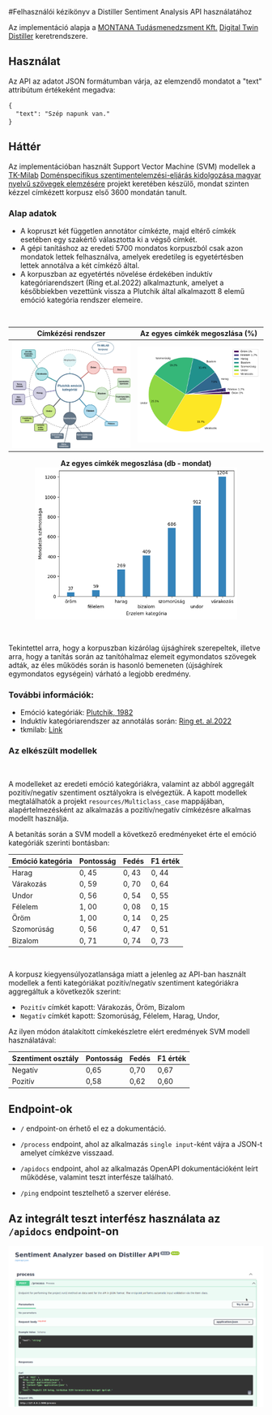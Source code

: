 #Felhasználói kézikönyv a Distiller Sentiment Analysis API használatához


Az implementáció alapja a [MONTANA Tudásmenedzsment Kft.](https://montana.hu/) [Digital Twin Distiller](https://github.com/montana-knowledge-management/digital-twin-distiller) keretrendszere.

## Használat

Az API az adatot JSON formátumban várja, az elemzendő mondatot a "text" attribútum értékeként megadva:

```
{
  "text": "Szép napunk van."
}
```

## Háttér

Az implementációban használt Support Vector Machine (SVM) modellek a [TK-Milab](https://milab.tk.hu/hu) [Doménspecifikus szentimentelemzési-eljárás kidolgozása magyar nyelvű szövegek elemzésére](https://milab.tk.hu/domenspecifikus-szentimentelemzesi-eljaras-kidolgozasa-magyar-nyelvu-szovegek-elemzesere) projekt keretében készülő, mondat szinten kézzel címkézett korpusz első 3600 mondatán tanult.

### Alap adatok

* A kopruszt két független annotátor címkézte, majd eltérő címkék esetében egy szakértő választotta ki a végső címkét.
* A gépi tanításhoz az eredeti 5700 mondatos korpuszból csak azon mondatok lettek felhasználva, amelyek eredetileg is egyetértésben lettek annotálva a két címkéző által.
* A korpuszban az egyetértés növelése érdekében induktív kategóriarendszert (Ring et.al.2022) alkalmaztunk, amelyet a későbbiekben vezettünk vissza a Plutchik által alkalmazott 
8 elemű emóció kategória rendszer elemeire.

<br>

|                       Címkézési rendszer                        |               Az egyes címkék megoszlása (%)               |
|:---------------------------------------------------------------:|:----------------------------------------------------------:|
| <img src="images/categories.png" alt="categories" width="600"/> | <img src="images/tk_milab2.png" alt="distro" width="600"/> |

<center>

**Az egyes címkék megoszlása (db - mondat)** <br>
<img src="images/emotion_2.png" alt="disto2" width="400"/>
</center>
<br>


Tekintettel arra, hogy a korpuszban kizárólag újsághírek szerepeltek, illetve arra,
hogy a tanítás során az tanítóhalmaz elemeit egymondatos szövegek adták, 
az éles működés során is hasonló bemeneten (újsághírek egymondatos egységein) 
várható a legjobb eredmény.

### További információk:
* Emóció kategóriák: [Plutchik, 1982](https://journals.sagepub.com/doi/abs/10.1177/053901882021004003?journalCode=ssic)
* Induktív kategóriarendszer az annotálás során: [Ring et. al.2022]()
* tkmilab: [Link](https://milab.tk.hu/hu)

### Az elkészült modellek
<br>

A modelleket az eredeti emóció kategóriákra, valamint az abból aggregált pozitív/negatív szentiment osztályokra is elvégeztük. A kapott modellek megtalálhatók a projekt `resources/Multiclass_case` mappájában, alapértelmezésként az alkalmazás a pozitív/negatív címkézésre alkalmas modellt használja.

A betanítás során a SVM modell a következő eredményeket érte el emóció kategóriák szerinti bontásban:

<center>

| Emóció kategória | Pontosság | Fedés | F1 érték |
|------------------|:----------|:------|:---------|
| Harag            | 0, 45      | 0, 43  | 0, 44     |
| Várakozás        | 0, 59      | 0, 70  | 0, 64     |
| Undor            | 0, 56      | 0, 54  | 0, 55     |
| Félelem          | 1, 00      | 0, 08  | 0, 15     |
| Öröm             | 1, 00      | 0, 14  | 0, 25     |
| Szomorúság       | 0, 56      | 0, 47  | 0, 51     |
| Bizalom          | 0, 71      | 0, 74  | 0, 73     |

</center>
<br>

A korpusz kiegyensúlyozatlansága miatt a jelenleg az API-ban használt modellek a fenti kategóriákat pozitív/negatív szentiment kategóriákra aggregáltuk a következők szerint: 
* `Pozitív` címkét kapott: Várakozás, Öröm, Bizalom
* `Negatív` címkét kapott: Szomorúság, Félelem, Harag, Undor, 

Az ilyen módon átalakított címkekészletre elért eredmények SVM modell használatával:

<center>

| Szentiment osztály | Pontosság | Fedés | F1 érték |
|--------------------|:----------|:------|:---------|
| Negatív            | 0,65      | 0,70  | 0,67     |
| Pozitív            | 0,58      | 0,62  | 0,60     |

</center>

## Endpoint-ok

* `/` endpoint-on érhető el ez a dokumentáció.

* `/process` endpoint, ahol az alkalmazás `single input`-ként vájra a JSON-t amelyet címkézve visszaad.

* `/apidocs` endpoint, ahol az alkalmazás OpenAPI dokumentációként leírt működése, valamint teszt interfésze található.

* `/ping` endpoint tesztelhető a szerver elérése.

## Az integrált teszt interfész használata az `/apidocs` endpoint-on

![Használat](images/usage_.gif)
